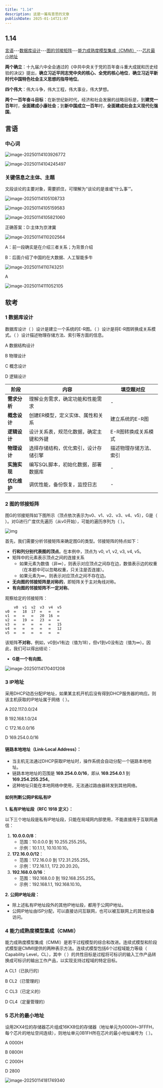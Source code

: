 ```yaml
---
title: "1.14"
description: 这是一篇有意思的文章
publishDate: 2025-01-14T21:07
---
```

## 1.14

[言语](#section1)---[数据库设计](#section2)---[图的邻接矩阵](#section3)---[能力成熟度模型集成（CMMI）](#section4)---[芯片最小地址](#section5)

**两个确立**：十九届六中全会通过的《中共中央关于党的百年奋斗重大成就和历史经验的决议》提出，**确立习近平同志党中央的核心、全党的核心地位**，**确立习近平新时代中国特色社会主义思想的指导地位**。

**四个伟大**：伟大斗争，伟大工程，伟大事业，伟大梦想。

**两个一百年奋斗目标**：在新世纪新时代，经济和社会发展的战略目标是，到**建党一百年**时，**全面建成小康社会**；到**新中国成立一百年**时，**全面建成社会主义现代化强国**。

## 言语<a id="section1"></a>

### 中心词

![image-20250114103926772](https://img.zhenxi.site/2025/01/00d8858ad07a29b1ca22dc2cb4062c3d.png)

![image-20250114104245497](https://img.zhenxi.site/2025/01/ba6f5a174de4d7914cf02ce28b052841.png)

### 关键信息之主体、主题

文段谈论的主要对象，需要抓住，可理解为“谈论的是谁或“什么事'”。

![image-20250114105108733](https://img.zhenxi.site/2025/01/b8704f1d7f7ed231bffd04a698569692.png)

![image-20250114105159583](https://img.zhenxi.site/2025/01/ea1d6ba1aca349ea3578d16aba72372e.png)

![image-20250114105821060](https://img.zhenxi.site/2025/01/354b943295802abb38d2dca46c13a6b3.png)

正确答案：D:主体为京津冀

![image-20250114110202564](https://img.zhenxi.site/2025/01/d85e1a7a28263bea8cf2a9acf86f7325.png)

A：前一段确实是在介绍三者关系；为背景介绍

B：后面介绍了中国的在大数据、人工智能多牛

![image-20250114110743251](https://img.zhenxi.site/2025/01/01e17deb20297307e3af8b578b500d91.png)

A

![image-20250114111052105](https://img.zhenxi.site/2025/01/4cd311ac328c29a3a9981bae25e834d2.png)

## 软考

###  1 数据库设计<a id="section2"></a>

数据库设计（ ）设计是建立一个系统的E-R图。（ ）设计是将E-R图转换成关系模式。（ ）设计描述物理存储方法、索引等方面的信息。

A 数据结构设计

B 物理设计

C 概念设计

D 逻辑设计

| 阶段         | 内容                                   | 填空题对应             |
| ------------ | -------------------------------------- | ---------------------- |
| **需求分析** | 理解业务需求，确定功能和性能需求       | -                      |
| **概念设计** | 创建ER模型，定义实体、属性和关系       | 建立系统的E-R图        |
| **逻辑设计** | 设计关系表，规范化数据，确定主键和外键 | E-R图转换成关系模式    |
| **物理设计** | 选择存储结构，优化索引，设计存储引擎   | 描述物理存储方法、索引 |
| **实施实现** | 编写SQL脚本，初始化数据，部署数据库    | -                      |
| **优化维护** | 调优性能，备份恢复，监控日志           | -                      |

### 2 图的邻接矩阵<a id="section3"></a>

图G的邻接矩阵如下图所示（顶点依次表示为v0、v1、v2、v3、v4、v5），G是（ ）。对G进行广度优先遍历（从v0开始），可能的遍历序列为（ ）。 

 ![img](https://img.zhenxi.site/2025/01/64c0237096fd05f4467320116f16a4be.jpeg)

首先，我们需要分析邻接矩阵来确定图G的类型。邻接矩阵的特点如下：

- **行和列分别代表图的顶点**。在本例中，顶点为 v0, v1, v2, v3, v4, v5。
- 矩阵中的元素表示顶点之间的连接关系
  - 如果元素为数值（非∞），则表示对应顶点之间存在边，数值表示边的权重（在本题中可以忽略权重，只关注是否连接）。
  - 如果元素为∞，则表示对应顶点之间不存在边。
- **无向图的邻接矩阵是对称的**，即矩阵关于主对角线对称。
- **有向图的邻接矩阵不一定对称**。

观察给定的邻接矩阵：

```
    v0  v1  v2  v3  v4  v5
v0  ∞   18  17  ∞   ∞   ∞
v1  ∞   ∞   ∞   20  16  ∞
v2  ∞   19  ∞   23  ∞   ∞
v3  ∞   ∞   ∞   ∞   ∞   15
v4  ∞   ∞   ∞   ∞   ∞   12
v5  ∞   ∞   ∞   ∞   ∞   ∞
```

该矩阵**不对称**，例如，v0到v1有边（值为18），但v1到v0没有边（值为∞）。因此，我们可以得出结论：

- **G是一个有向图**。

![image-20250114170401208](https://img.zhenxi.site/2025/01/4aa9e75ff0b44a9199481c7613edb03f.png)



### 3 IP地址<a id="section3"></a>

采用DHCP动态分配IP地址，如果某主机开机后没有得到DHCP服务器的响应。则该主机获取的IP地址属于网络（ ）。

A 202.117.0.0/24

B 192.168.1.0/24

C 172.16.0.0/16

D 169.254.0.0/16

#### **链路本地地址（Link-Local Address）：**

- 当主机无法通过DHCP获取IP地址时，操作系统会自动分配一个链路本地地址。
- 链路本地地址的范围是 **169.254.0.0/16**，即从 **169.254.0.1** 到 **169.254.255.254**。
- 这种地址只能在本地网络中使用，无法通过路由器转发到其他网络。

#### **如何判断公网IP和私有IP**

**1. 私有IP地址段（RFC 1918 定义）：**

以下三个地址段是私有IP地址段，只能在局域网内部使用，不能直接用于互联网通信：

1. **10.0.0.0/8**：
   - 范围：10.0.0.0 到 10.255.255.255。
   - 示例：10.1.1.1, 10.10.10.10。
2. **172.16.0.0/12**：
   - 范围：172.16.0.0 到 172.31.255.255。
   - 示例：172.16.1.1, 172.20.20.20。
3. **192.168.0.0/16**：
   - 范围：192.168.0.0 到 192.168.255.255。
   - 示例：192.168.1.1, 192.168.10.10。

**2. 公网IP地址段：**

- 除上述私有IP地址段外的其他IP地址段，都用于公网IP地址。
- 公网IP地址由ISP分配，可以直接访问互联网，也可以被互联网上的其他设备访问。



### 4 能力成熟度模型集成（CMMI）<a id="section4"></a>

能力成熟度模型集成（CMMI）是若干过程模型的综合和改进。连续式模型和阶段式模型是CMMI提供的两种表示方法。连续式模型包括6个过程域能力等级（ Capability Level，CL），其中（ ）的共性目标是过程将可标识的输入工作产品转换成可标识的输出工作产品，以实现支持过程域的特定目标。

A CL1（已执行的）

B CL2（已管理的）

C CL3（已定义的）

D CL4（定量管理的）



### 5 芯片的最小地址<a id="section5"></a>

设用2KX4位的存储器芯片组成16KX8位的存储器（地址单元为0000H~3FFFH，每个芯片的地址空间连续），则地址单元0B1FH所在芯片的最小地址编号为（ ）。

A 0000H

B 0800H

C 2000H

D 2800

![image-20250114181749340](https://img.zhenxi.site/2025/01/594a94181faef8605a08beb2be11cbdc.png)
